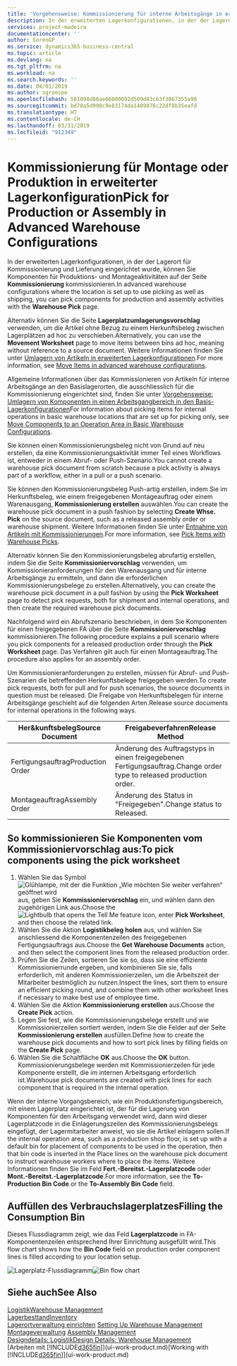 ```yaml
---
title: 'Vorgehensweise: Kommissionierung für interne Arbeitsgänge in erweiterter Lagerkonfigurationen | Microsoft Docs'
description: In der erweiterten Lagerkonfigurationen, in der der Lagerort für Kommissionierung und Lieferung eingerichtet wurde, können Sie Komponenten für Produktions- und Montageaktivitäten auf der Seite **Kommissionierung** kommissionieren.
services: project-madeira
documentationcenter: ''
author: SorenGP
ms.service: dynamics365-business-central
ms.topic: article
ms.devlang: na
ms.tgt_pltfrm: na
ms.workload: na
ms.search.keywords: ''
ms.date: 04/01/2019
ms.author: sgroespe
ms.openlocfilehash: 581098d88ae66800692d509d83c63f3867355a90
ms.sourcegitcommit: bd78a5d990c9e83174da1409076c22df8b35eafd
ms.translationtype: HT
ms.contentlocale: de-CH
ms.lasthandoff: 03/31/2019
ms.locfileid: "912349"
---
```

# <a name="pick-for-production-or-assembly-in-advanced-warehouse-configurations"></a><span data-ttu-id="df4d4-103">Kommissionierung für Montage oder Produktion in erweiterter Lagerkonfiguration</span><span class="sxs-lookup"><span data-stu-id="df4d4-103">Pick for Production or Assembly in Advanced Warehouse Configurations</span></span>
<span data-ttu-id="df4d4-104">In der erweiterten Lagerkonfigurationen, in der der Lagerort für Kommissionierung und Lieferung eingerichtet wurde, können Sie Komponenten für Produktions- und Montageaktivitäten auf der Seite **Kommissionierung** kommissionieren.</span><span class="sxs-lookup"><span data-stu-id="df4d4-104">In advanced warehouse configurations where the location is set up to use picking as well as shipping, you can pick components for production and assembly activities with the **Warehouse Pick** page.</span></span>  

<span data-ttu-id="df4d4-105">Alternativ können Sie die Seite **Lagerplatzumlagerungsvorschlag** verwenden, um die Artikel ohne Bezug zu einem Herkunftsbeleg zwischen Lagerplätzen ad hoc zu verschieben.</span><span class="sxs-lookup"><span data-stu-id="df4d4-105">Alternatively, you can use the **Movement Worksheet** page to move items between bins ad hoc, meaning without reference to a source document.</span></span> <span data-ttu-id="df4d4-106">Weitere Informationen finden Sie unter [Umlagern von Artikeln in erweiterten Lagerkonfigurationen](warehouse-how-to-move-items-in-advanced-warehousing.md).</span><span class="sxs-lookup"><span data-stu-id="df4d4-106">For more information, see [Move Items in advanced warehouse configurations](warehouse-how-to-move-items-in-advanced-warehousing.md).</span></span>  

<span data-ttu-id="df4d4-107">Allgemeine Informationen über das Kommissionieren von Artikeln für interne Arbeitsgänge an den Basislagerorten, die ausschliesslich für die Kommissionierung eingerichtet sind, finden Sie unter [Vorgehensweise: Umlagern von Komponenten in einen Arbeitsgangbereich in den Basis-Lagerkonfigurationen](warehouse-how-to-move-components-to-an-operation-area-in-basic-warehousing.md)</span><span class="sxs-lookup"><span data-stu-id="df4d4-107">For information about picking items for internal operations in basic warehouse locations that are set up for picking only, see [Move Components to an Operation Area in Basic Warehouse Configurations](warehouse-how-to-move-components-to-an-operation-area-in-basic-warehousing.md).</span></span>  

<span data-ttu-id="df4d4-108">Sie können einen Kommissionierungsbeleg nicht von Grund auf neu erstellen, da eine Kommissionierungsaktivität immer Teil eines Workflows ist, entweder in einem Abruf- oder Push-Szenario.</span><span class="sxs-lookup"><span data-stu-id="df4d4-108">You cannot create a warehouse pick document from scratch because a pick activity is always part of a workflow, either in a pull or a push scenario.</span></span>  

<span data-ttu-id="df4d4-109">Sie können den Kommissionierungsbeleg Push-artig erstellen, indem Sie im Herkunftsbeleg, wie einem freigegebenen Montageauftrag oder einem Warenausgang, **Kommissionierung erstellen** auswählen.</span><span class="sxs-lookup"><span data-stu-id="df4d4-109">You can create the warehouse pick document in a push fashion by selecting **Create Whse. Pick** on the source document, such as a released assembly order or warehouse shipment.</span></span> <span data-ttu-id="df4d4-110">Weitere Informationen finden Sie unter [Entnahme von Artikeln mit Kommissionierungen](warehouse-how-to-pick-items-for-warehouse-shipment.md).</span><span class="sxs-lookup"><span data-stu-id="df4d4-110">For more information, see [Pick Items with Warehouse Picks](warehouse-how-to-pick-items-for-warehouse-shipment.md).</span></span>  

<span data-ttu-id="df4d4-111">Alternativ können Sie den Kommissionierungsbeleg abrufartig erstellen, indem Sie die Seite **Kommissioniervorschlag** verwenden, um Kommissionieranforderungen für den Warenausgang und für interne Arbeitsgänge zu ermitteln, und dann die erforderlichen Kommissionierungsbelege zu erstellen.</span><span class="sxs-lookup"><span data-stu-id="df4d4-111">Alternatively, you can create the warehouse pick document in a pull fashion by using the **Pick Worksheet** page to detect pick requests, both for shipment and internal operations, and then create the required warehouse pick documents.</span></span>  

<span data-ttu-id="df4d4-112">Nachfolgend wird ein Abrufszenario beschrieben, in dem Sie Komponenten für einen freigegebenen FA über die Seite **Kommissioniervorschlag** kommissionieren.</span><span class="sxs-lookup"><span data-stu-id="df4d4-112">The following procedure explains a pull scenario where you pick components for a released production order through the **Pick Worksheet** page.</span></span> <span data-ttu-id="df4d4-113">Das Verfahren gilt auch für einen Montageauftrag.</span><span class="sxs-lookup"><span data-stu-id="df4d4-113">The procedure also applies for an assembly order.</span></span>  

<span data-ttu-id="df4d4-114">Um Kommissionieranforderungen zu erstellen, müssen für Abruf- und Push-Szenarien die betreffenden Herkunftsbelege freigegeben werden.</span><span class="sxs-lookup"><span data-stu-id="df4d4-114">To create pick requests, both for pull and for push scenarios, the source documents in question must be released.</span></span> <span data-ttu-id="df4d4-115">Die Freigabe von Herkunftsbelegen für interne Arbeitsgänge geschieht auf die folgenden Arten.</span><span class="sxs-lookup"><span data-stu-id="df4d4-115">Release source documents for internal operations in the following ways.</span></span>  

|<span data-ttu-id="df4d4-116">Her&kunftsbeleg</span><span class="sxs-lookup"><span data-stu-id="df4d4-116">Source Document</span></span>|<span data-ttu-id="df4d4-117">Freigabeverfahren</span><span class="sxs-lookup"><span data-stu-id="df4d4-117">Release Method</span></span>|  
|---------------------|--------------------|  
|<span data-ttu-id="df4d4-118">Fertigungsauftrag</span><span class="sxs-lookup"><span data-stu-id="df4d4-118">Production Order</span></span>|<span data-ttu-id="df4d4-119">Änderung des Auftragstyps in einen freigegebenen Fertigungsauftrag.</span><span class="sxs-lookup"><span data-stu-id="df4d4-119">Change order type to released production order.</span></span>|  
|<span data-ttu-id="df4d4-120">Montageauftrag</span><span class="sxs-lookup"><span data-stu-id="df4d4-120">Assembly Order</span></span>|<span data-ttu-id="df4d4-121">Änderung des Status in "Freigegeben".</span><span class="sxs-lookup"><span data-stu-id="df4d4-121">Change status to Released.</span></span>|  

## <a name="to-pick-components-using-the-pick-worksheet"></a><span data-ttu-id="df4d4-122">So kommissionieren Sie Komponenten vom Kommissioniervorschlag aus:</span><span class="sxs-lookup"><span data-stu-id="df4d4-122">To pick components using the pick worksheet</span></span>  
1.  <span data-ttu-id="df4d4-123">Wählen Sie das Symbol ![Glühlampe, mit der die Funktion „Wie möchten Sie weiter verfahren“ geöffnet wird](media/ui-search/search_small.png "Wie möchten Sie weiter verfahren?") aus, geben Sie **Kommissioniervorschlag** ein, und wählen dann den zugehörigen Link aus.</span><span class="sxs-lookup"><span data-stu-id="df4d4-123">Choose the ![Lightbulb that opens the Tell Me feature](media/ui-search/search_small.png "Tell me what you want to do") icon, enter **Pick Worksheet**, and then choose the related link.</span></span>  
2.  <span data-ttu-id="df4d4-124">Wählen Sie die Aktion **Logistikbeleg holen** aus, und wählen Sie anschliessend die Komponentenzeilen des freigegebenen Fertigungsauftrags aus.</span><span class="sxs-lookup"><span data-stu-id="df4d4-124">Choose the **Get Warehouse Documents** action, and then select the component lines from the released production order.</span></span>  
3.  <span data-ttu-id="df4d4-125">Prüfen Sie die Zeilen, sortieren Sie sie so, dass sie eine effiziente Kommissionierrunde ergeben, und kombinieren Sie sie, falls erforderlich, mit anderen Kommissionierzeilen, um die Arbeitszeit der Mitarbeiter bestmöglich zu nutzen.</span><span class="sxs-lookup"><span data-stu-id="df4d4-125">Inspect the lines, sort them to ensure an efficient picking round, and combine them with other worksheet lines if necessary to make best use of employee time.</span></span>  
4.  <span data-ttu-id="df4d4-126">Wählen Sie die Aktion **Kommissionierung erstellen** aus.</span><span class="sxs-lookup"><span data-stu-id="df4d4-126">Choose the **Create Pick** action.</span></span>  
5.  <span data-ttu-id="df4d4-127">Legen Sie fest, wie die Kommissionierungsbelege erstellt und wie Kommissionierzeilen sortiert werden, indem Sie die Felder auf der Seite **Kommissionierung erstellen** ausfüllen.</span><span class="sxs-lookup"><span data-stu-id="df4d4-127">Define how to create the warehouse pick documents and how to sort pick lines by filling fields on the **Create Pick** page.</span></span>  
6.  <span data-ttu-id="df4d4-128">Wählen Sie die Schaltfläche **OK** aus.</span><span class="sxs-lookup"><span data-stu-id="df4d4-128">Choose the **OK** button.</span></span> <span data-ttu-id="df4d4-129">Kommissionierungsbelege werden mit Kommissionierzeilen für jede Komponente erstellt, die im internen Arbeitsgang erforderlich ist.</span><span class="sxs-lookup"><span data-stu-id="df4d4-129">Warehouse pick documents are created with pick lines for each component that is required in the internal operation.</span></span>  

<span data-ttu-id="df4d4-130">Wenn der interne Vorgangsbereich, wie ein Produktionsfertigungsbereich, mit einem Lagerplatz eingerichtet ist, der für die Lagerung von Komponenten für den Arbeitsgang verwendet wird, dann wird dieser Lagerplatzcode in die Einlagerungszeilen des Kommissionierungsbelegs eingefügt, der Lagermitarbeiter anweist, wo sie die Artikel einlagern sollen.</span><span class="sxs-lookup"><span data-stu-id="df4d4-130">If the internal operation area, such as a production shop floor, is set up with a default bin for placement of components to be used in the operation, then that bin code is inserted in the Place lines on the warehouse pick document to instruct warehouse workers where to place the items.</span></span> <span data-ttu-id="df4d4-131">Weitere Informationen finden Sie im Feld **Fert.-Bereitst.-Lagerplatzcode** oder **Mont.-Bereitst.-Lagerplatzcode**.</span><span class="sxs-lookup"><span data-stu-id="df4d4-131">For more information, see the **To-Production Bin Code** or the **To-Assembly Bin Code** field.</span></span>

## <a name="filling-the-consumption-bin"></a><span data-ttu-id="df4d4-132">Auffüllen des Verbrauchslagerplatzes</span><span class="sxs-lookup"><span data-stu-id="df4d4-132">Filling the Consumption Bin</span></span>
<span data-ttu-id="df4d4-133">Dieses Flussdiagramm zeigt, wie das Feld **Lagerplatzcode** in FA-Komponentenzeilen entsprechend Ihrer Einrichtung ausgefüllt wird.</span><span class="sxs-lookup"><span data-stu-id="df4d4-133">This flow chart shows how the **Bin Code** field on production order component lines is filled according to your location setup.</span></span>

<span data-ttu-id="df4d4-134">![Lagerplatz-Flussdiagramm](media/binflow.png "Lagerfluss")</span><span class="sxs-lookup"><span data-stu-id="df4d4-134">![Bin flow chart](media/binflow.png "BinFlow")</span></span>  

## <a name="see-also"></a><span data-ttu-id="df4d4-135">Siehe auch</span><span class="sxs-lookup"><span data-stu-id="df4d4-135">See Also</span></span>
[<span data-ttu-id="df4d4-136">Logistik</span><span class="sxs-lookup"><span data-stu-id="df4d4-136">Warehouse Management</span></span>](warehouse-manage-warehouse.md)  
[<span data-ttu-id="df4d4-137">Lagerbesttand</span><span class="sxs-lookup"><span data-stu-id="df4d4-137">Inventory</span></span>](inventory-manage-inventory.md)  
<span data-ttu-id="df4d4-138">[Lagerortverwaltung einrichten](warehouse-setup-warehouse.md)   </span><span class="sxs-lookup"><span data-stu-id="df4d4-138">[Setting Up Warehouse Management](warehouse-setup-warehouse.md)   </span></span>  
<span data-ttu-id="df4d4-139">[Montageverwaltung](assembly-assemble-items.md)  </span><span class="sxs-lookup"><span data-stu-id="df4d4-139">[Assembly Management](assembly-assemble-items.md)  </span></span>  
[<span data-ttu-id="df4d4-140">Designdetails: Logistik</span><span class="sxs-lookup"><span data-stu-id="df4d4-140">Design Details: Warehouse Management</span></span>](design-details-warehouse-management.md)  
<span data-ttu-id="df4d4-141">[Arbeiten mit [!INCLUDE[d365fin](includes/d365fin_md.md)]](ui-work-product.md)</span><span class="sxs-lookup"><span data-stu-id="df4d4-141">[Working with [!INCLUDE[d365fin](includes/d365fin_md.md)]](ui-work-product.md)</span></span>
